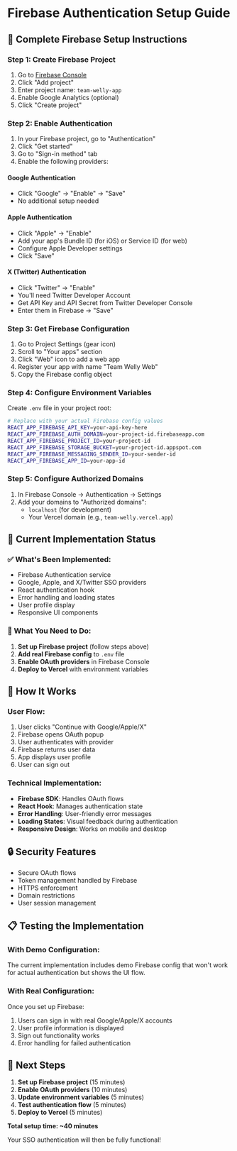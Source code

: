 # Firebase Authentication Setup Guide

## 🔧 Complete Firebase Setup Instructions

### Step 1: Create Firebase Project
1. Go to [Firebase Console](https://console.firebase.google.com/)
2. Click "Add project"
3. Enter project name: `team-welly-app`
4. Enable Google Analytics (optional)
5. Click "Create project"

### Step 2: Enable Authentication
1. In your Firebase project, go to "Authentication"
2. Click "Get started"
3. Go to "Sign-in method" tab
4. Enable the following providers:

#### Google Authentication
- Click "Google" → "Enable" → "Save"
- No additional setup needed

#### Apple Authentication
- Click "Apple" → "Enable"
- Add your app's Bundle ID (for iOS) or Service ID (for web)
- Configure Apple Developer settings
- Click "Save"

#### X (Twitter) Authentication
- Click "Twitter" → "Enable"
- You'll need Twitter Developer Account
- Get API Key and API Secret from Twitter Developer Console
- Enter them in Firebase → "Save"

### Step 3: Get Firebase Configuration
1. Go to Project Settings (gear icon)
2. Scroll to "Your apps" section
3. Click "Web" icon to add a web app
4. Register your app with name "Team Welly Web"
5. Copy the Firebase config object

### Step 4: Configure Environment Variables
Create `.env` file in your project root:

```bash
# Replace with your actual Firebase config values
REACT_APP_FIREBASE_API_KEY=your-api-key-here
REACT_APP_FIREBASE_AUTH_DOMAIN=your-project-id.firebaseapp.com
REACT_APP_FIREBASE_PROJECT_ID=your-project-id
REACT_APP_FIREBASE_STORAGE_BUCKET=your-project-id.appspot.com
REACT_APP_FIREBASE_MESSAGING_SENDER_ID=your-sender-id
REACT_APP_FIREBASE_APP_ID=your-app-id
```

### Step 5: Configure Authorized Domains
1. In Firebase Console → Authentication → Settings
2. Add your domains to "Authorized domains":
   - `localhost` (for development)
   - Your Vercel domain (e.g., `team-welly.vercel.app`)

## 🚀 Current Implementation Status

### ✅ What's Been Implemented:
- Firebase Authentication service
- Google, Apple, and X/Twitter SSO providers
- React authentication hook
- Error handling and loading states
- User profile display
- Responsive UI components

### 🔄 What You Need to Do:
1. **Set up Firebase project** (follow steps above)
2. **Add real Firebase config** to `.env` file
3. **Enable OAuth providers** in Firebase Console
4. **Deploy to Vercel** with environment variables

## 📱 How It Works

### User Flow:
1. User clicks "Continue with Google/Apple/X"
2. Firebase opens OAuth popup
3. User authenticates with provider
4. Firebase returns user data
5. App displays user profile
6. User can sign out

### Technical Implementation:
- **Firebase SDK**: Handles OAuth flows
- **React Hook**: Manages authentication state
- **Error Handling**: User-friendly error messages
- **Loading States**: Visual feedback during authentication
- **Responsive Design**: Works on mobile and desktop

## 🔒 Security Features
- Secure OAuth flows
- Token management handled by Firebase
- HTTPS enforcement
- Domain restrictions
- User session management

## 📋 Testing the Implementation

### With Demo Configuration:
The current implementation includes demo Firebase config that won't work for actual authentication but shows the UI flow.

### With Real Configuration:
Once you set up Firebase:
1. Users can sign in with real Google/Apple/X accounts
2. User profile information is displayed
3. Sign out functionality works
4. Error handling for failed authentication

## 🎯 Next Steps
1. **Set up Firebase project** (15 minutes)
2. **Enable OAuth providers** (10 minutes)
3. **Update environment variables** (5 minutes)
4. **Test authentication flow** (5 minutes)
5. **Deploy to Vercel** (5 minutes)

**Total setup time: ~40 minutes**

Your SSO authentication will then be fully functional!